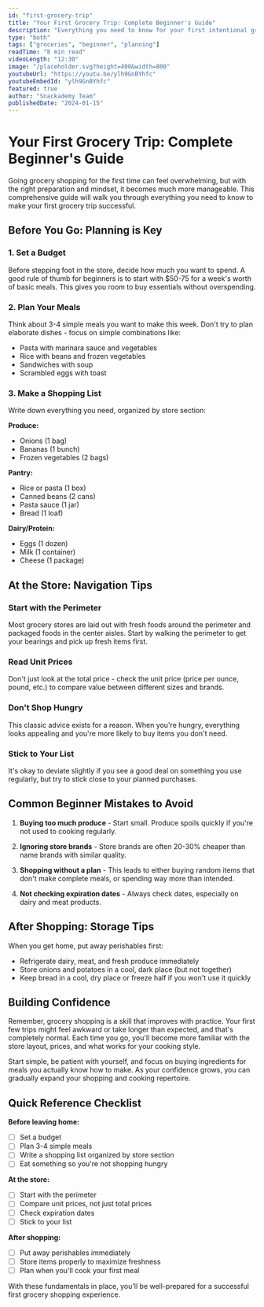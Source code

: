 ```yaml
---
id: "first-grocery-trip"
title: "Your First Grocery Trip: Complete Beginner's Guide"
description: "Everything you need to know for your first intentional grocery shopping trip, from planning to execution."
type: "both"
tags: ["groceries", "beginner", "planning"]
readTime: "8 min read"
videoLength: "12:30"
image: "/placeholder.svg?height=400&width=800"
youtubeUrl: "https://youtu.be/ylh9GnBYhfc"
youtubeEmbedId: "ylh9GnBYhfc"
featured: true
author: "Snackademy Team"
publishedDate: "2024-01-15"
---
```


# Your First Grocery Trip: Complete Beginner's Guide

Going grocery shopping for the first time can feel overwhelming, but with the right preparation and mindset, it becomes much more manageable. This comprehensive guide will walk you through everything you need to know to make your first grocery trip successful.

## Before You Go: Planning is Key

### 1. Set a Budget
Before stepping foot in the store, decide how much you want to spend. A good rule of thumb for beginners is to start with $50-75 for a week's worth of basic meals. This gives you room to buy essentials without overspending.

### 2. Plan Your Meals
Think about 3-4 simple meals you want to make this week. Don't try to plan elaborate dishes - focus on simple combinations like:
- Pasta with marinara sauce and vegetables
- Rice with beans and frozen vegetables
- Sandwiches with soup
- Scrambled eggs with toast

### 3. Make a Shopping List
Write down everything you need, organized by store section:

**Produce:**
- Onions (1 bag)
- Bananas (1 bunch)
- Frozen vegetables (2 bags)

**Pantry:**
- Rice or pasta (1 box)
- Canned beans (2 cans)
- Pasta sauce (1 jar)
- Bread (1 loaf)

**Dairy/Protein:**
- Eggs (1 dozen)
- Milk (1 container)
- Cheese (1 package)

## At the Store: Navigation Tips

### Start with the Perimeter
Most grocery stores are laid out with fresh foods around the perimeter and packaged foods in the center aisles. Start by walking the perimeter to get your bearings and pick up fresh items first.

### Read Unit Prices
Don't just look at the total price - check the unit price (price per ounce, pound, etc.) to compare value between different sizes and brands.

### Don't Shop Hungry
This classic advice exists for a reason. When you're hungry, everything looks appealing and you're more likely to buy items you don't need.

### Stick to Your List
It's okay to deviate slightly if you see a good deal on something you use regularly, but try to stick close to your planned purchases.

## Common Beginner Mistakes to Avoid

1. **Buying too much produce** - Start small. Produce spoils quickly if you're not used to cooking regularly.

2. **Ignoring store brands** - Store brands are often 20-30% cheaper than name brands with similar quality.

3. **Shopping without a plan** - This leads to either buying random items that don't make complete meals, or spending way more than intended.

4. **Not checking expiration dates** - Always check dates, especially on dairy and meat products.

## After Shopping: Storage Tips

When you get home, put away perishables first:
- Refrigerate dairy, meat, and fresh produce immediately
- Store onions and potatoes in a cool, dark place (but not together)
- Keep bread in a cool, dry place or freeze half if you won't use it quickly

## Building Confidence

Remember, grocery shopping is a skill that improves with practice. Your first few trips might feel awkward or take longer than expected, and that's completely normal. Each time you go, you'll become more familiar with the store layout, prices, and what works for your cooking style.

Start simple, be patient with yourself, and focus on buying ingredients for meals you actually know how to make. As your confidence grows, you can gradually expand your shopping and cooking repertoire.

## Quick Reference Checklist

**Before leaving home:**
- [ ] Set a budget
- [ ] Plan 3-4 simple meals
- [ ] Write a shopping list organized by store section
- [ ] Eat something so you're not shopping hungry

**At the store:**
- [ ] Start with the perimeter
- [ ] Compare unit prices, not just total prices
- [ ] Check expiration dates
- [ ] Stick to your list

**After shopping:**
- [ ] Put away perishables immediately
- [ ] Store items properly to maximize freshness
- [ ] Plan when you'll cook your first meal

With these fundamentals in place, you'll be well-prepared for a successful first grocery shopping experience.
